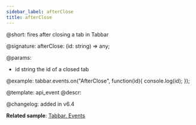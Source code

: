 ```yaml
---
sidebar_label: afterClose
title: afterClose
---     
```


@short: fires after closing a tab in Tabbar

@signature: afterClose: (id: string) => any;

@params:
- id 		string		the id of a closed tab


@example:
tabbar.events.on("AfterClose", function(id){
    console.log(id);
});


@template: api_event
@descr:

@changelog: added in v6.4

**Related sample**: [Tabbar. Events](https://snippet.dhtmlx.com/dld2qo1m)
